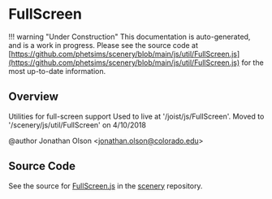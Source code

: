 # FullScreen

!!! warning "Under Construction"
    This documentation is auto-generated, and is a work in progress. Please see the source code at
    [https://github.com/phetsims/scenery/blob/main/js/util/FullScreen.js](https://github.com/phetsims/scenery/blob/main/js/util/FullScreen.js) for the most up-to-date information.

## Overview

Utilities for full-screen support
Used to live at '/joist/js/FullScreen'. Moved to '/scenery/js/util/FullScreen' on 4/10/2018

@author Jonathan Olson &lt;jonathan.olson@colorado.edu&gt;



## Source Code

See the source for [FullScreen.js](https://github.com/phetsims/scenery/blob/main/js/util/FullScreen.js) in the [scenery](https://github.com/phetsims/scenery) repository.
